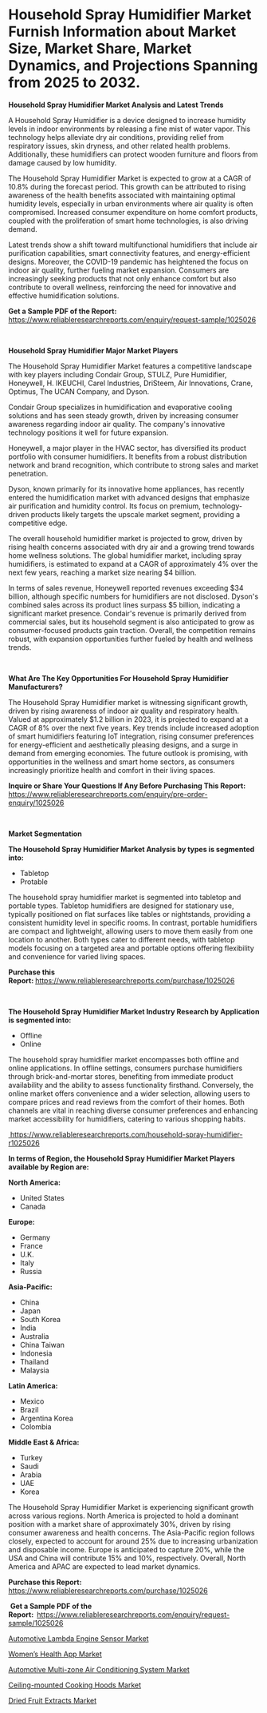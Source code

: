 <p><h1>Household Spray Humidifier Market Furnish Information about Market Size, Market Share, Market Dynamics, and Projections Spanning from 2025 to 2032.</h1></p><p><strong>Household Spray Humidifier Market Analysis and Latest Trends</strong></p>
<p><p>A Household Spray Humidifier is a device designed to increase humidity levels in indoor environments by releasing a fine mist of water vapor. This technology helps alleviate dry air conditions, providing relief from respiratory issues, skin dryness, and other related health problems. Additionally, these humidifiers can protect wooden furniture and floors from damage caused by low humidity.</p><p>The Household Spray Humidifier Market is expected to grow at a CAGR of 10.8% during the forecast period. This growth can be attributed to rising awareness of the health benefits associated with maintaining optimal humidity levels, especially in urban environments where air quality is often compromised. Increased consumer expenditure on home comfort products, coupled with the proliferation of smart home technologies, is also driving demand. </p><p>Latest trends show a shift toward multifunctional humidifiers that include air purification capabilities, smart connectivity features, and energy-efficient designs. Moreover, the COVID-19 pandemic has heightened the focus on indoor air quality, further fueling market expansion. Consumers are increasingly seeking products that not only enhance comfort but also contribute to overall wellness, reinforcing the need for innovative and effective humidification solutions.</p></p>
<p><strong>Get a Sample PDF of the Report:&nbsp;</strong> <a href="https://www.reliableresearchreports.com/enquiry/request-sample/1025026?utm_campaign=7&utm_medium=2&utm_source=Github&utm_content=ia&utm_term=22032025&utm_id=household-spray-humidifier">https://www.reliableresearchreports.com/enquiry/request-sample/1025026</a></p>
<p>&nbsp;</p>
<p><strong>Household Spray Humidifier Major Market Players</strong></p>
<p><p>The Household Spray Humidifier Market features a competitive landscape with key players including Condair Group, STULZ, Pure Humidifier, Honeywell, H. IKEUCHI, Carel Industries, DriSteem, Air Innovations, Crane, Optimus, The UCAN Company, and Dyson. </p><p>Condair Group specializes in humidification and evaporative cooling solutions and has seen steady growth, driven by increasing consumer awareness regarding indoor air quality. The company's innovative technology positions it well for future expansion.</p><p>Honeywell, a major player in the HVAC sector, has diversified its product portfolio with consumer humidifiers. It benefits from a robust distribution network and brand recognition, which contribute to strong sales and market penetration.</p><p>Dyson, known primarily for its innovative home appliances, has recently entered the humidification market with advanced designs that emphasize air purification and humidity control. Its focus on premium, technology-driven products likely targets the upscale market segment, providing a competitive edge.</p><p>The overall household humidifier market is projected to grow, driven by rising health concerns associated with dry air and a growing trend towards home wellness solutions. The global humidifier market, including spray humidifiers, is estimated to expand at a CAGR of approximately 4% over the next few years, reaching a market size nearing $4 billion.</p><p>In terms of sales revenue, Honeywell reported revenues exceeding $34 billion, although specific numbers for humidifiers are not disclosed. Dyson's combined sales across its product lines surpass $5 billion, indicating a significant market presence. Condair's revenue is primarily derived from commercial sales, but its household segment is also anticipated to grow as consumer-focused products gain traction. Overall, the competition remains robust, with expansion opportunities further fueled by health and wellness trends.</p></p>
<p>&nbsp;</p>
<p><strong>What Are The Key Opportunities For Household Spray Humidifier Manufacturers?</strong></p>
<p><p>The Household Spray Humidifier market is witnessing significant growth, driven by rising awareness of indoor air quality and respiratory health. Valued at approximately $1.2 billion in 2023, it is projected to expand at a CAGR of 8% over the next five years. Key trends include increased adoption of smart humidifiers featuring IoT integration, rising consumer preferences for energy-efficient and aesthetically pleasing designs, and a surge in demand from emerging economies. The future outlook is promising, with opportunities in the wellness and smart home sectors, as consumers increasingly prioritize health and comfort in their living spaces.</p></p>
<p><strong>Inquire or Share Your Questions If Any Before Purchasing This Report:</strong> <a href="https://www.reliableresearchreports.com/enquiry/pre-order-enquiry/1025026?utm_campaign=7&utm_medium=2&utm_source=Github&utm_content=ia&utm_term=22032025&utm_id=household-spray-humidifier">https://www.reliableresearchreports.com/enquiry/pre-order-enquiry/1025026</a></p>
<p>&nbsp;</p>
<p><strong>Market Segmentation</strong></p>
<p><strong>The Household Spray Humidifier Market Analysis by types is segmented into:</strong></p>
<p><ul><li>Tabletop</li><li>Protable</li></ul></p>
<p><p>The household spray humidifier market is segmented into tabletop and portable types. Tabletop humidifiers are designed for stationary use, typically positioned on flat surfaces like tables or nightstands, providing a consistent humidity level in specific rooms. In contrast, portable humidifiers are compact and lightweight, allowing users to move them easily from one location to another. Both types cater to different needs, with tabletop models focusing on a targeted area and portable options offering flexibility and convenience for varied living spaces.</p></p>
<p><strong>Purchase this Report:&nbsp;</strong><a href="https://www.reliableresearchreports.com/purchase/1025026?utm_campaign=7&utm_medium=2&utm_source=Github&utm_content=ia&utm_term=22032025&utm_id=household-spray-humidifier">https://www.reliableresearchreports.com/purchase/1025026</a></p>
<p>&nbsp;</p>
<p><strong>The Household Spray Humidifier Market Industry Research by Application is segmented into:</strong></p>
<p><ul><li>Offline</li><li>Online</li></ul></p>
<p><p>The household spray humidifier market encompasses both offline and online applications. In offline settings, consumers purchase humidifiers through brick-and-mortar stores, benefiting from immediate product availability and the ability to assess functionality firsthand. Conversely, the online market offers convenience and a wider selection, allowing users to compare prices and read reviews from the comfort of their homes. Both channels are vital in reaching diverse consumer preferences and enhancing market accessibility for humidifiers, catering to various shopping habits.</p></p>
<p><a href="https://www.reliableresearchreports.com/household-spray-humidifier-r1025026?utm_campaign=7&utm_medium=2&utm_source=Github&utm_content=ia&utm_term=22032025&utm_id=household-spray-humidifier">&nbsp;https://www.reliableresearchreports.com/household-spray-humidifier-r1025026</a></p>
<p><strong>In terms of Region, the Household Spray Humidifier Market Players available by Region are:</strong></p>
<p>
    <p> <strong> North America: </strong>
        <ul>
            <li>United States</li>
            <li>Canada</li>
        </ul>
        </p> 
    <p> <strong> Europe: </strong>
        <ul>
            <li>Germany</li>
            <li>France</li>
            <li>U.K.</li>
            <li>Italy</li>
            <li>Russia</li>
        </ul>
        </p> 
    <p> <strong> Asia-Pacific: </strong>
        <ul>
            <li>China</li>
            <li>Japan</li>
            <li>South Korea</li>
            <li>India</li>
            <li>Australia</li>
            <li>China Taiwan</li>
            <li>Indonesia</li>
            <li>Thailand</li>
            <li>Malaysia</li>
        </ul>
        </p> 
    <p> <strong> Latin America: </strong>
        <ul>
            <li>Mexico</li>
            <li>Brazil</li>
            <li>Argentina Korea</li>
            <li>Colombia</li>
        </ul>
        </p> 
    <p> <strong> Middle East & Africa: </strong>
        <ul>
            <li>Turkey</li>
            <li>Saudi</li>
            <li>Arabia</li>
            <li>UAE</li>
            <li>Korea</li>
        </ul>
    </p>
    </p>
<p><p>The Household Spray Humidifier Market is experiencing significant growth across various regions. North America is projected to hold a dominant position with a market share of approximately 30%, driven by rising consumer awareness and health concerns. The Asia-Pacific region follows closely, expected to account for around 25% due to increasing urbanization and disposable income. Europe is anticipated to capture 20%, while the USA and China will contribute 15% and 10%, respectively. Overall, North America and APAC are expected to lead market dynamics.</p></p>
<p><strong>Purchase this Report: </strong><a href="https://www.reliableresearchreports.com/purchase/1025026?utm_campaign=7&utm_medium=2&utm_source=Github&utm_content=ia&utm_term=22032025&utm_id=household-spray-humidifier">https://www.reliableresearchreports.com/purchase/1025026</a></p>
<p>&nbsp;<strong>Get a Sample PDF of the Report:&nbsp;&nbsp;</strong><a href="https://www.reliableresearchreports.com/enquiry/request-sample/1025026?utm_campaign=7&utm_medium=2&utm_source=Github&utm_content=ia&utm_term=22032025&utm_id=household-spray-humidifier">https://www.reliableresearchreports.com/enquiry/request-sample/1025026</a></p>
<p><strong></strong></p>
<p><p><a href="https://github.com/supashcriana/Market-Research-Report-List-1/blob/main/automotive-lambda-engine-sensor-market.md?utm_campaign=7&utm_medium=2&utm_source=Github&utm_content=ia&utm_term=22032025&utm_id=household-spray-humidifier">Automotive Lambda Engine Sensor Market</a></p><p><a href="https://github.com/ozolsgasko02/Market-Research-Report-List-1/blob/main/womens-health-app-market.md?utm_campaign=7&utm_medium=2&utm_source=Github&utm_content=ia&utm_term=22032025&utm_id=household-spray-humidifier">Women’s Health App Market</a></p><p><a href="https://github.com/joubehobock75/Market-Research-Report-List-1/blob/main/automotive-multi-zone-air-conditioning-system-market.md?utm_campaign=7&utm_medium=2&utm_source=Github&utm_content=ia&utm_term=22032025&utm_id=household-spray-humidifier">Automotive Multi-zone Air Conditioning System Market</a></p><p><a href="https://github.com/vigatoimrene04/Market-Research-Report-List-1/blob/main/ceiling-mounted-cooking-hoods-market.md?utm_campaign=7&utm_medium=2&utm_source=Github&utm_content=ia&utm_term=22032025&utm_id=household-spray-humidifier">Ceiling-mounted Cooking Hoods Market</a></p><p><a href="https://github.com/gasiorgary79/Market-Research-Report-List-1/blob/main/dried-fruit-extracts-market.md?utm_campaign=7&utm_medium=2&utm_source=Github&utm_content=ia&utm_term=22032025&utm_id=household-spray-humidifier">Dried Fruit Extracts Market</a></p></p>